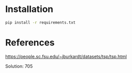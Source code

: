 # Installation

```bash
pip install -r requirements.txt
```

# References

https://people.sc.fsu.edu/~jburkardt/datasets/tsp/tsp.html

Solution: 705